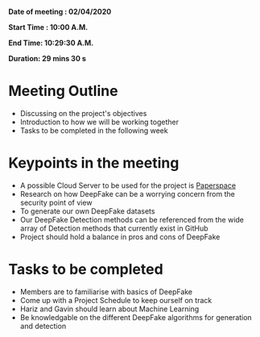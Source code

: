 **Date of meeting : 02/04/2020**

**Start Time : 10:00 A.M.**

**End Time: 10:29:30 A.M.**

**Duration: 29 mins 30 s**

# Meeting Outline 
- Discussing on the project's objectives
- Introduction to how we will be working together
- Tasks to be completed in the following week

# Keypoints in the meeting 
- A possible Cloud Server to be used for the project is [Paperspace](https://www.paperspace.com/)
- Research on how DeepFake can be a worrying concern from the security point of view
- To generate our own DeepFake datasets
- Our DeepFake Detection methods can be referenced from the wide array of Detection methods that currently exist in GitHub
- Project should hold a balance in pros and cons of DeepFake

# Tasks to be completed
- Members are to familiarise with basics of DeepFake
- Come up with a Project Schedule to keep ourself on track
- Hariz and Gavin should learn about Machine Learning
- Be knowledgable on the different DeepFake algorithms for generation and detection
